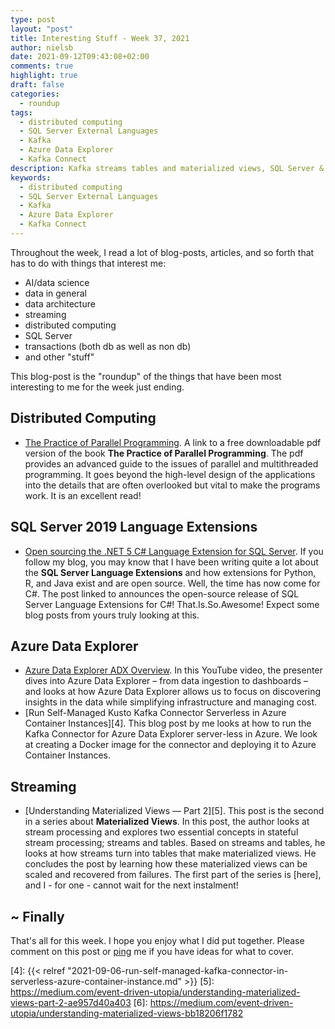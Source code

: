 ```yaml
---
type: post
layout: "post"
title: Interesting Stuff - Week 37, 2021
author: nielsb
date: 2021-09-12T09:43:08+02:00
comments: true
highlight: true
draft: false
categories:
  - roundup
tags:
  - distributed computing
  - SQL Server External Languages
  - Kafka
  - Azure Data Explorer
  - Kafka Connect
description: Kafka streams tables and materialized views, SQL Server & C#, parallel programming, Azure Data Explorer, and other interesting topics.
keywords:
  - distributed computing
  - SQL Server External Languages
  - Kafka
  - Azure Data Explorer
  - Kafka Connect   
---
```


Throughout the week, I read a lot of blog-posts, articles, and so forth that has to do with things that interest me:

* AI/data science
* data in general
* data architecture
* streaming
* distributed computing
* SQL Server
* transactions (both db as well as non db)
* and other "stuff"

This blog-post is the "roundup" of the things that have been most interesting to me for the week just ending.

<!--more-->

## Distributed Computing

* [The Practice of Parallel Programming][1]. A link to a free downloadable pdf version of the book **The Practice of Parallel Programming**. The pdf provides an advanced guide to the issues of parallel and multithreaded programming. It goes beyond the high-level design of the applications into the details that are often overlooked but vital to make the programs work. It is an excellent read!

## SQL Server 2019 Language Extensions

* [Open sourcing the .NET 5 C# Language Extension for SQL Server][2]. If you follow my blog, you may know that I have been writing quite a lot about the **SQL Server Language Extensions** and how extensions for Python, R, and Java exist and are open source. Well, the time has now come for C#. The post linked to announces the open-source release of SQL Server Language Extensions for C#! That.Is.So.Awesome! Expect some blog posts from yours truly looking at this.

## Azure Data Explorer

* [Azure Data Explorer ADX Overview][3]. In this YouTube video, the presenter dives into Azure Data Explorer – from data ingestion to dashboards – and looks at how Azure Data Explorer allows us to focus on discovering insights in the data while simplifying infrastructure and managing cost. 
* [Run Self-Managed Kusto Kafka Connector Serverless in Azure Container Instances][4]. This blog post by me looks at how to run the Kafka Connector for Azure Data Explorer server-less in Azure. We look at creating a Docker image for the connector and deploying it to Azure Container Instances.

## Streaming 

* [Understanding Materialized Views — Part 2][5]. This post is the second in a series about **Materialized Views**. In this post, the author looks at stream processing and explores two essential concepts in stateful stream processing; streams and tables. Based on streams and tables, he looks at how streams turn into tables that make materialized views. He concludes the post by learning how these materialized views can be scaled and recovered from failures. The first part of the series is [here], and I - for one - cannot wait for the next instalment!

## ~ Finally

That's all for this week. I hope you enjoy what I did put together. Please comment on this post or [ping][ma] me if you have ideas for what to cover.

[ma]: mailto:niels.it.berglund@gmail.com
[mp]: https://blog.acolyer.org
[iq]: https://www.infoq.com/
[ew]: http://sqlonice.com/
[re]: http://blog.revolutionanalytics.com
[sqsk]: https://www.sqlskills.com
[mdaveyblog]: https://mdavey.wordpress.com/
[charlblog]: https://charlla.com/

[jovpop]: https://twitter.com/JovanPop_MSFT
[bobw]: https://twitter.com/bobwardms
[revod]: https://twitter.com/revodavid
[lonny]: https://twitter.com/sqL_handLe
[ewtw]: https://twitter.com/sqlOnIce
[buckw]: https://twitter.com/BuckWoodyMSFT
[mattw]: https://twitter.com/matthewwarren
[murba]: https://twitter.com/muratdemirbas
[daveda]: https://twitter.com/davidthecoder
[adcol]: https://twitter.com/adriancolyer
[jesrod]: https://twitter.com/jrdothoughts
[tomaz]: https://twitter.com/tomaz_tsql
[dataart]: https://twitter.com/dataartisans
[luis]: https://twitter.com/luis_de_sousa
[benstop]: https://twitter.com/benstopford
[conflu]: https://twitter.com/confluentinc
[tylert]: https://twitter.com/tyler_treat
[andrewng]: https://twitter.com/AndrewYNg
[lawr]: https://twitter.com/bytezn
[jue]: https://twitter.com/b0rk
[yan]: https://twitter.com/theburningmonk
[danny]: https://twitter.com/g9yuayon
[rmoff]: https://twitter.com/rmoff
[ryansw]: https://twitter.com/ryanswanstrom
[pabloc]: https://twitter.com/pabloc_ds
[mklep]: https://twitter.com/martinkl
[mdavey]: https://twitter.com/matt_davey
[jboner]: https://twitter.com/jboner
[joeduff]: https://twitter.com/funcOfJoe
[charl]: https://twitter.com/charllamprecht
[dbricks]: https://twitter.com/databricks
[adsit]: https://twitter.com/SitnikAdam
[vicky]: https://twitter.com/vickyharp
[dscentral]: https://twitter.com/DataScienceCtrl
[natemc]: https://twitter.com/natemcmaster
[ads]: https://twitter.com/azuredatastudio
[travw]: https://twitter.com/radtravis
[emilk]: https://twitter.com/IsTheArchitect
[netflx]: https://netflixtechblog.com/

[1]: http://babkin-cep.blogspot.com/2021/09/the-practice-of-parallel-programming.htm
[2]: https://cloudblogs.microsoft.com/sqlserver/2021/09/08/open-sourcing-the-net-5-c-language-extension-for-sql-server/
[3]: https://youtu.be/lN3HkAZ3oGA
[4]: {{< relref "2021-09-06-run-self-managed-kafka-connector-in-serverless-azure-container-instance.md" >}}
[5]: https://medium.com/event-driven-utopia/understanding-materialized-views-part-2-ae957d40a403
[6]: https://medium.com/event-driven-utopia/understanding-materialized-views-bb18206f1782
